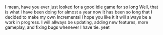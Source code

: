 I mean, have you ever just looked for a good idle game for so long
Well, that is what I have been doing for almost a year now
It has been so long that I decided to make my own Incremental
I hope you like it it will always be a work in progress.
I will allways be updating, adding new features, more gameplay, and fixing bugs whenever I have tie.
yeet
